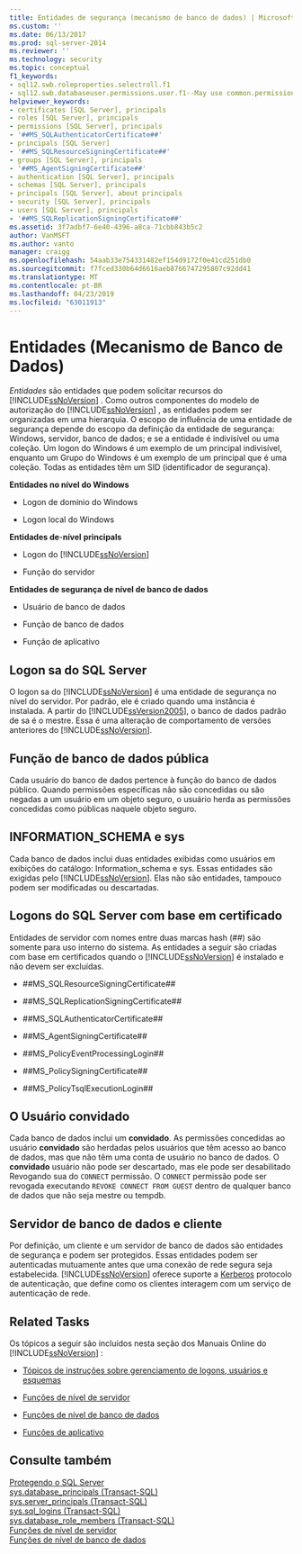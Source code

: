 ```yaml
---
title: Entidades de segurança (mecanismo de banco de dados) | Microsoft Docs
ms.custom: ''
ms.date: 06/13/2017
ms.prod: sql-server-2014
ms.reviewer: ''
ms.technology: security
ms.topic: conceptual
f1_keywords:
- sql12.swb.roleproperties.selectroll.f1
- sql12.swb.databaseuser.permissions.user.f1--May use common.permissions
helpviewer_keywords:
- certificates [SQL Server], principals
- roles [SQL Server], principals
- permissions [SQL Server], principals
- '##MS_SQLAuthenticatorCertificate##'
- principals [SQL Server]
- '##MS_SQLResourceSigningCertificate##'
- groups [SQL Server], principals
- '##MS_AgentSigningCertificate##'
- authentication [SQL Server], principals
- schemas [SQL Server], principals
- principals [SQL Server], about principals
- security [SQL Server], principals
- users [SQL Server], principals
- '##MS_SQLReplicationSigningCertificate##'
ms.assetid: 3f7adbf7-6e40-4396-a8ca-71cbb843b5c2
author: VanMSFT
ms.author: vanto
manager: craigg
ms.openlocfilehash: 54aab33e754331482ef154d9172f0e41cd251db0
ms.sourcegitcommit: f7fced330b64d6616aeb8766747295807c92dd41
ms.translationtype: MT
ms.contentlocale: pt-BR
ms.lasthandoff: 04/23/2019
ms.locfileid: "63011913"
---
```

# <a name="principals-database-engine"></a>Entidades (Mecanismo de Banco de Dados)
  *Entidades* são entidades que podem solicitar recursos do [!INCLUDE[ssNoVersion](../../../includes/ssnoversion-md.md)] . Como outros componentes do modelo de autorização do [!INCLUDE[ssNoVersion](../../../includes/ssnoversion-md.md)] , as entidades podem ser organizadas em uma hierarquia. O escopo de influência de uma entidade de segurança depende do escopo da definição da entidade de segurança: Windows, servidor, banco de dados; e se a entidade é indivisível ou uma coleção. Um logon do Windows é um exemplo de um principal indivisível, enquanto um Grupo do Windows é um exemplo de um principal que é uma coleção. Todas as entidades têm um SID (identificador de segurança).  
  
 **Entidades no nível do Windows**  
  
-   Logon de domínio do Windows  
  
-   Logon local do Windows  
  
 **Entidades de**-**nível** **principals**  
  
-   Logon do [!INCLUDE[ssNoVersion](../../../includes/ssnoversion-md.md)]  
  
-   Função do servidor  
  
 **Entidades de segurança de nível de banco de dados**  
  
-   Usuário de banco de dados  
  
-   Função de banco de dados  
  
-   Função de aplicativo  
  
## <a name="the-sql-server-sa-login"></a>Logon sa do SQL Server  
 O logon sa do [!INCLUDE[ssNoVersion](../../../includes/ssnoversion-md.md)] é uma entidade de segurança no nível do servidor. Por padrão, ele é criado quando uma instância é instalada. A partir do [!INCLUDE[ssVersion2005](../../../includes/ssversion2005-md.md)], o banco de dados padrão de sa é o mestre. Essa é uma alteração de comportamento de versões anteriores do [!INCLUDE[ssNoVersion](../../../includes/ssnoversion-md.md)].  
  
## <a name="public-database-role"></a>Função de banco de dados pública  
 Cada usuário do banco de dados pertence à função do banco de dados público. Quando permissões específicas não são concedidas ou são negadas a um usuário em um objeto seguro, o usuário herda as permissões concedidas como públicas naquele objeto seguro.  
  
## <a name="informationschema-and-sys"></a>INFORMATION_SCHEMA e sys  
 Cada banco de dados inclui duas entidades exibidas como usuários em exibições do catálogo: Information_schema e sys. Essas entidades são exigidas pelo [!INCLUDE[ssNoVersion](../../../includes/ssnoversion-md.md)]. Elas não são entidades, tampouco podem ser modificadas ou descartadas.  
  
## <a name="certificate-based-sql-server-logins"></a>Logons do SQL Server com base em certificado  
 Entidades de servidor com nomes entre duas marcas hash (##) são somente para uso interno do sistema. As entidades a seguir são criadas com base em certificados quando o [!INCLUDE[ssNoVersion](../../../includes/ssnoversion-md.md)] é instalado e não devem ser excluídas.  
  
-   \##MS_SQLResourceSigningCertificate##  
  
-   \##MS_SQLReplicationSigningCertificate##  
  
-   \##MS_SQLAuthenticatorCertificate##  
  
-   \##MS_AgentSigningCertificate##  
  
-   \##MS_PolicyEventProcessingLogin##  
  
-   \##MS_PolicySigningCertificate##  
  
-   \##MS_PolicyTsqlExecutionLogin##  
  
## <a name="the-guest-user"></a>O Usuário convidado  
 Cada banco de dados inclui um **convidado**. As permissões concedidas ao usuário **convidado** são herdadas pelos usuários que têm acesso ao banco de dados, mas que não têm uma conta de usuário no banco de dados. O **convidado** usuário não pode ser descartado, mas ele pode ser desabilitado Revogando sua do `CONNECT` permissão. O `CONNECT` permissão pode ser revogada executando `REVOKE CONNECT FROM GUEST` dentro de qualquer banco de dados que não seja mestre ou tempdb.  
  
## <a name="client-and-database-server"></a>Servidor de banco de dados e cliente  
 Por definição, um cliente e um servidor de banco de dados são entidades de segurança e podem ser protegidos. Essas entidades podem ser autenticadas mutuamente antes que uma conexão de rede segura seja estabelecida. [!INCLUDE[ssNoVersion](../../../includes/ssnoversion-md.md)] oferece suporte a [Kerberos](https://go.microsoft.com/fwlink/?LinkId=100758) protocolo de autenticação, que define como os clientes interagem com um serviço de autenticação de rede.  
  
## <a name="related-tasks"></a>Related Tasks  
 Os tópicos a seguir são incluídos nesta seção dos Manuais Online do [!INCLUDE[ssNoVersion](../../../includes/ssnoversion-md.md)] :  
  
-   [Tópicos de instruções sobre gerenciamento de logons, usuários e esquemas](managing-logins-users-and-schemas-how-to-topics.md)  
  
-   [Funções de nível de servidor](server-level-roles.md)  
  
-   [Funções de nível de banco de dados](database-level-roles.md)  
  
-   [Funções de aplicativo](application-roles.md)  
  
## <a name="see-also"></a>Consulte também  
 [Protegendo o SQL Server](../securing-sql-server.md)   
 [sys.database_principals &#40;Transact-SQL&#41;](/sql/relational-databases/system-catalog-views/sys-database-principals-transact-sql)   
 [sys.server_principals &#40;Transact-SQL&#41;](/sql/relational-databases/system-catalog-views/sys-server-principals-transact-sql)   
 [sys.sql_logins &#40;Transact-SQL&#41;](/sql/relational-databases/system-catalog-views/sys-sql-logins-transact-sql)   
 [sys.database_role_members &#40;Transact-SQL&#41;](/sql/relational-databases/system-catalog-views/sys-database-role-members-transact-sql)   
 [Funções de nível de servidor](server-level-roles.md)   
 [Funções de nível de banco de dados](database-level-roles.md)  
  
  
